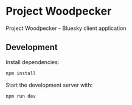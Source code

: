 # Project Woodpecker

Project Woodpecker - Bluesky client application

## Development

Install dependencies:

```bash
npm install
```

Start the development server with:

```bash
npm run dev
```
